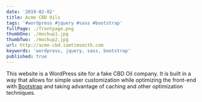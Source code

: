 ```yaml
---
date: '2019-02-02'
title: Acme CBD Oils
tags: '#wordpress #jquery #sass #bootstrap'
fullPage: ./frontpage.png
thumbOne: ./mockup1.jpg
thumbTwo: ./mockup2.jpg
url: http://acme-cbd.iamtimsmith.com
keywords: 'wordpress, jquery, sass, bootstrap'
published: true
---
```


This website is a WordPress site for a fake CBD Oil company. It is built in a way that allows for simple user customization while optimizing the front-end with [Bootstrap](https://getbootstrap.com/) and taking advantage of caching and other optimization techniques.
